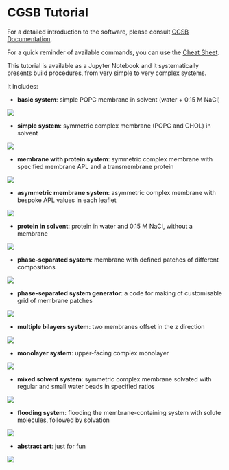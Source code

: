 # CGSB Tutorial

For a detailed introduction to the software, please consult [CGSB Documentation](../CGSB_Documentation.pdf).

For a quick reminder of available commands, you can use the [Cheat Sheet](../CGSB_Cheat_Sheet.pdf).

This tutorial is available as a Jupyter Notebook and it systematically presents build procedures, from very simple to very complex systems.

It includes:

* **basic system**: simple POPC membrane in solvent (water + 0.15 M NaCl)

![](../figures/basic_system.png)

* **simple system**: symmetric complex membrane (POPC and CHOL) in solvent

![](../figures/simple_system.png)

* **membrane with protein system**: symmetric complex membrane with specified membrane APL and a transmembrane protein

![](../figures/membrane_protein.png)

* **asymmetric membrane system**: asymmetric complex membrane with bespoke APL values in each leaflet

![](../figures/asymmetric_membrane.png)

* **protein in solvent**: protein in water and 0.15 M NaCl, without a membrane

![](../figures/protein_in_solvent.png)

* **phase-separated system**: membrane with defined patches of different compositions

![](../figures/phase_separated_system.png)

* **phase-separated system generator**: a code for making of customisable grid of membrane patches

![](../figures/phase_separated_generator.png)

* **multiple bilayers system**: two membranes offset in the z direction

![](../figures/multiple_bilayers.png)

* **monolayer system**: upper-facing complex monolayer

![](../figures/monolayer.png)

* **mixed solvent system**: symmetric complex membrane solvated with regular and small water beads in specified ratios

![](../figures/mixed_solvent.png)

* **flooding system**: flooding the membrane-containing system with solute molecules, followed by solvation

![](../figures/flooding_system.png)

* **abstract art**: just for fun

![](../figures/abstract_art.png)
